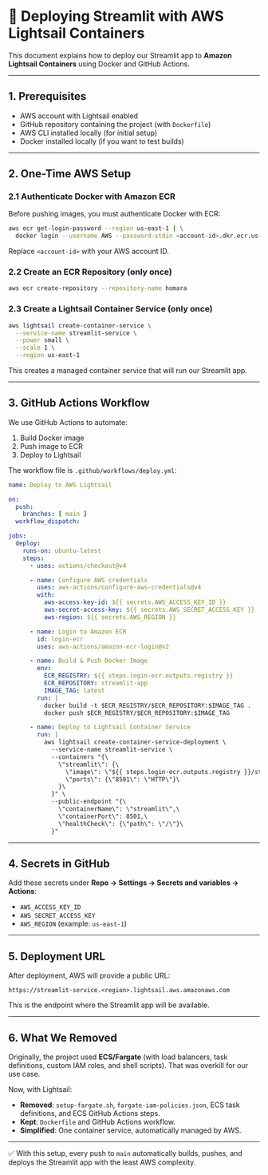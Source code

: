 # 🚀 Deploying Streamlit with AWS Lightsail Containers

This document explains how to deploy our Streamlit app to **Amazon Lightsail Containers** using Docker and GitHub Actions.

---

## 1. Prerequisites

- AWS account with Lightsail enabled
- GitHub repository containing the project (with `Dockerfile`)
- AWS CLI installed locally (for initial setup)
- Docker installed locally (if you want to test builds)

---

## 2. One-Time AWS Setup

### 2.1 Authenticate Docker with Amazon ECR

Before pushing images, you must authenticate Docker with ECR:

```bash
aws ecr get-login-password --region us-east-1 | \
  docker login --username AWS --password-stdin <account-id>.dkr.ecr.us-east-1.amazonaws.com
```

Replace `<account-id>` with your AWS account ID.

### 2.2 Create an ECR Repository (only once)

```bash
aws ecr create-repository --repository-name homara
```

### 2.3 Create a Lightsail Container Service (only once)

```bash
aws lightsail create-container-service \
  --service-name streamlit-service \
  --power small \
  --scale 1 \
  --region us-east-1
```

This creates a managed container service that will run our Streamlit app.

---

## 3. GitHub Actions Workflow

We use GitHub Actions to automate:

1. Build Docker image
2. Push image to ECR
3. Deploy to Lightsail

The workflow file is `.github/workflows/deploy.yml`:

```yaml
name: Deploy to AWS Lightsail

on:
  push:
    branches: [ main ]
  workflow_dispatch:

jobs:
  deploy:
    runs-on: ubuntu-latest
    steps:
      - uses: actions/checkout@v4

      - name: Configure AWS credentials
        uses: aws-actions/configure-aws-credentials@v4
        with:
          aws-access-key-id: ${{ secrets.AWS_ACCESS_KEY_ID }}
          aws-secret-access-key: ${{ secrets.AWS_SECRET_ACCESS_KEY }}
          aws-region: ${{ secrets.AWS_REGION }}

      - name: Login to Amazon ECR
        id: login-ecr
        uses: aws-actions/amazon-ecr-login@v2

      - name: Build & Push Docker Image
        env:
          ECR_REGISTRY: ${{ steps.login-ecr.outputs.registry }}
          ECR_REPOSITORY: streamlit-app
          IMAGE_TAG: latest
        run: |
          docker build -t $ECR_REGISTRY/$ECR_REPOSITORY:$IMAGE_TAG .
          docker push $ECR_REGISTRY/$ECR_REPOSITORY:$IMAGE_TAG

      - name: Deploy to Lightsail Container Service
        run: |
          aws lightsail create-container-service-deployment \
            --service-name streamlit-service \
            --containers "{\
              \"streamlit\": {\
                \"image\": \"${{ steps.login-ecr.outputs.registry }}/streamlit-app:latest\",\
                \"ports\": {\"8501\": \"HTTP\"}\
              }\
            }" \
            --public-endpoint "{\
              \"containerName\": \"streamlit\",\
              \"containerPort\": 8501,\
              \"healthCheck\": {\"path\": \"/\"}\
            }"
```

---

## 4. Secrets in GitHub

Add these secrets under **Repo → Settings → Secrets and variables → Actions**:

- `AWS_ACCESS_KEY_ID`
- `AWS_SECRET_ACCESS_KEY`
- `AWS_REGION` (example: `us-east-1`)

---

## 5. Deployment URL

After deployment, AWS will provide a public URL:

```
https://streamlit-service.<region>.lightsail.aws.amazonaws.com
```

This is the endpoint where the Streamlit app will be available.

---

## 6. What We Removed

Originally, the project used **ECS/Fargate** (with load balancers, task definitions, custom IAM roles, and shell scripts). That was overkill for our use case.

Now, with Lightsail:

- **Removed**: `setup-fargate.sh`, `fargate-iam-policies.json`, ECS task definitions, and ECS GitHub Actions steps.
- **Kept**: `Dockerfile` and GitHub Actions workflow.
- **Simplified**: One container service, automatically managed by AWS.

---

✅ With this setup, every push to `main` automatically builds, pushes, and deploys the Streamlit app with the least AWS complexity.

